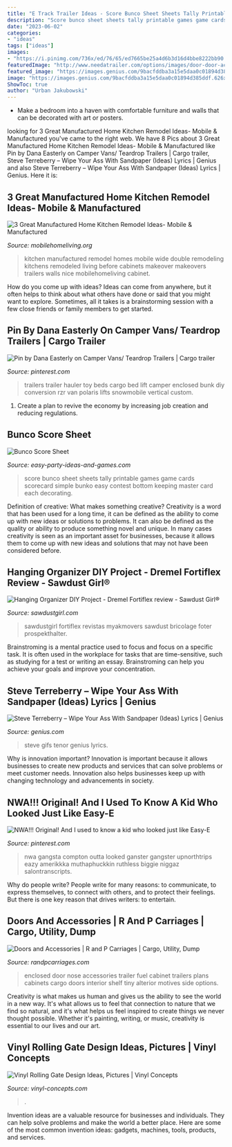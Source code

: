 ```yaml
---
title: "E Track Trailer Ideas - Score Bunco Sheet Sheets Tally Printable Games Game Cards Scorecard Simple Bunko Easy Contest Bottom Keeping Master Card Each Decorating"
description: "Score bunco sheet sheets tally printable games game cards scorecard simple bunko easy contest bottom keeping master card each decorating"
date: "2023-06-02"
categories:
- "ideas"
tags: ["ideas"]
images:
- "https://i.pinimg.com/736x/ed/76/65/ed7665be25a4d6b3d16d4bbe8222bb90.jpg"
featuredImage: "http://www.needatrailer.com/options/images/door-door-accessories/fuel-door-vnose1.JPG"
featured_image: "https://images.genius.com/9bacfddba3a15e5daa0c01894d385ddf.626x626x1.png"
image: "https://images.genius.com/9bacfddba3a15e5daa0c01894d385ddf.626x626x1.png"
ShowToc: true
author: "Urban Jakubowski"
---
```



- Make a bedroom into a haven with comfortable furniture and walls that can be decorated with art or posters.

	

		
looking for 3 Great Manufactured Home Kitchen Remodel Ideas- Mobile &amp; Manufactured you've came to the right web. We have 8 Pics about 3 Great Manufactured Home Kitchen Remodel Ideas- Mobile &amp; Manufactured like Pin by Dana Easterly on Camper Vans/ Teardrop Trailers | Cargo trailer, Steve Terreberry – Wipe Your Ass With Sandpaper (Ideas) Lyrics | Genius and also Steve Terreberry – Wipe Your Ass With Sandpaper (Ideas) Lyrics | Genius. Here it is:
		
    
## 3 Great Manufactured Home Kitchen Remodel Ideas- Mobile &amp; Manufactured

<img loading=lazy src="http://mobilehomeliving.org/wp-content/uploads/blogger/Misc+Photos-841.jpg" onerror="this.onerror=null;this.src='https://tse3.mm.bing.net/th?id=OIP.FSUfeKnczuWjxftf7prnZgHaFj&amp;pid=15.1';" alt="3 Great Manufactured Home Kitchen Remodel Ideas- Mobile &amp; Manufactured">

_Source: mobilehomeliving.org_

>kitchen manufactured remodel homes mobile wide double remodeling kitchens remodeled living before cabinets makeover makeovers trailers walls nice mobilehomeliving cabinet. 

	

How do you come up with ideas?
Ideas can come from anywhere, but it often helps to think about what others have done or said that you might want to explore. Sometimes, all it takes is a brainstorming session with a few close friends or family members to get started.

    
## Pin By Dana Easterly On Camper Vans/ Teardrop Trailers | Cargo Trailer

<img loading=lazy src="https://i.pinimg.com/736x/a2/70/1a/a2701a09122cae0ed72ab7e86a8c6eab--custom-campers-custom-trailers.jpg" onerror="this.onerror=null;this.src='https://tse4.mm.bing.net/th?id=OIP.BiVittFKFJFnBQEKTZIXVgHaFj&amp;pid=15.1';" alt="Pin by Dana Easterly on Camper Vans/ Teardrop Trailers | Cargo trailer">

_Source: pinterest.com_

>trailers trailer hauler toy beds cargo bed lift camper enclosed bunk diy conversion rzr van polaris lifts snowmobile vertical custom. 

	

1. Create a plan to revive the economy by increasing job creation and reducing regulations. 

    
## Bunco Score Sheet

<img loading=lazy src="https://www.easy-party-ideas-and-games.com/images/Bunco-score-sheet.jpg" onerror="this.onerror=null;this.src='https://tse3.mm.bing.net/th?id=OIP.FSqHpCEtpBwvwzN_JIoYjgAAAA&amp;pid=15.1';" alt="Bunco Score Sheet">

_Source: easy-party-ideas-and-games.com_

>score bunco sheet sheets tally printable games game cards scorecard simple bunko easy contest bottom keeping master card each decorating. 

	

Definition of creative: What makes something creative?
Creativity is a word that has been used for a long time, it can be defined as the ability to come up with new ideas or solutions to problems. It can also be defined as the quality or ability to produce something novel and unique. In many cases creativity is seen as an important asset for businesses, because it allows them to come up with new ideas and solutions that may not have been considered before.

    
## Hanging Organizer DIY Project - Dremel Fortiflex Review - Sawdust Girl®

<img loading=lazy src="https://sawdustgirl.com/wp-content/uploads/2014/11/decorative_organizer.jpg" onerror="this.onerror=null;this.src='https://tse4.mm.bing.net/th?id=OIP.fL_ylaOal9MBy3ZWGw1NLgAAAA&amp;pid=15.1';" alt="Hanging Organizer DIY Project - Dremel Fortiflex review - Sawdust Girl®">

_Source: sawdustgirl.com_

>sawdustgirl fortiflex revistas myakmovers sawdust bricolage foter prospekthalter. 

	

Brainstroming is a mental practice used to focus and focus on a specific task. It is often used in the workplace for tasks that are time-sensitive, such as studying for a test or writing an essay. Brainstroming can help you achieve your goals and improve your concentration.

    
## Steve Terreberry – Wipe Your Ass With Sandpaper (Ideas) Lyrics | Genius

<img loading=lazy src="https://images.genius.com/9bacfddba3a15e5daa0c01894d385ddf.626x626x1.png" onerror="this.onerror=null;this.src='https://tse1.mm.bing.net/th?id=OIP.tQ5X6b6RZEg5oQBmtD1g8wHaHa&amp;pid=15.1';" alt="Steve Terreberry – Wipe Your Ass With Sandpaper (Ideas) Lyrics | Genius">

_Source: genius.com_

>steve gifs tenor genius lyrics. 

	

Why is innovation important?
Innovation is important because it allows businesses to create new products and services that can solve problems or meet customer needs. Innovation also helps businesses keep up with changing technology and advancements in society.

    
## NWA!!! Original! And I Used To Know A Kid Who Looked Just Like Easy-E

<img loading=lazy src="https://i.pinimg.com/736x/ed/76/65/ed7665be25a4d6b3d16d4bbe8222bb90.jpg" onerror="this.onerror=null;this.src='https://tse1.mm.bing.net/th?id=OIP.Dy-FC9J5Ia8oM3FOwuxctQHaJu&amp;pid=15.1';" alt="NWA!!! Original! And I used to know a kid who looked just like Easy-E">

_Source: pinterest.com_

>nwa gangsta compton outta looked ganster gangster upnorthtrips eazy amerikkka muthaphuckkin ruthless biggie niggaz salontranscripts. 

	

Why do people write?
People write for many reasons: to communicate, to express themselves, to connect with others, and to protect their feelings. But there is one key reason that drives writers: to entertain.

    
## Doors And Accessories | R And P Carriages | Cargo, Utility, Dump

<img loading=lazy src="http://www.needatrailer.com/options/images/door-door-accessories/fuel-door-vnose1.JPG" onerror="this.onerror=null;this.src='https://tse3.mm.bing.net/th?id=OIP.-LjVL-XpSSP5n8C-xxUiHwHaFj&amp;pid=15.1';" alt="Doors and Accessories | R and P Carriages | Cargo, Utility, Dump">

_Source: randpcarriages.com_

>enclosed door nose accessories trailer fuel cabinet trailers plans cabinets cargo doors interior shelf tiny alterior motives side options. 

	

Creativity is what makes us human and gives us the ability to see the world in a new way. It's what allows us to feel that connection to nature that we find so natural, and it's what helps us feel inspired to create things we never thought possible. Whether it's painting, writing, or music, creativity is essential to our lives and our art.

    
## Vinyl Rolling Gate Design Ideas, Pictures | Vinyl Concepts

<img loading=lazy src="https://vinyl-concepts.com/wp-content/uploads/2016/06/vinyl-rolling-gate-11.jpg" onerror="this.onerror=null;this.src='https://tse2.mm.bing.net/th?id=OIP.tf5JXdsuo5VQy_zCNnbj_AHaFj&amp;pid=15.1';" alt="Vinyl Rolling Gate Design Ideas, Pictures | Vinyl Concepts">

_Source: vinyl-concepts.com_

>. 

	

Invention ideas are a valuable resource for businesses and individuals. They can help solve problems and make the world a better place. Here are some of the most common invention ideas: gadgets, machines, tools, products, and services.

